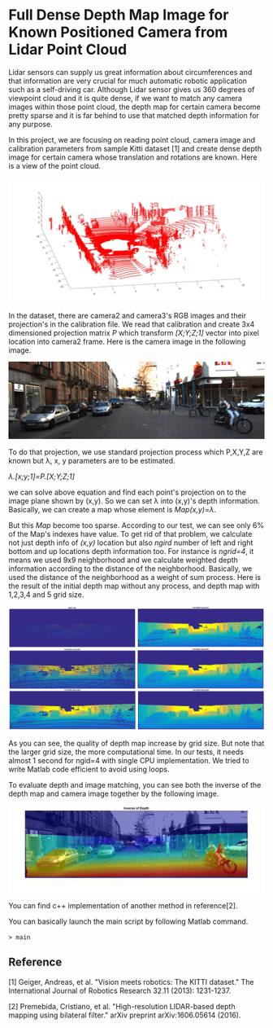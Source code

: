 # Full Dense Depth Map Image for Known Positioned Camera from Lidar Point Cloud

Lidar sensors can supply us great information about circumferences and that information are very crucial for much automatic robotic application such as a self-driving car. Although Lidar sensor gives us 360 degrees of viewpoint cloud and it is quite dense, if we want to match any camera images within those point cloud, the depth map for certain camera become pretty sparse and it is far behind to use that matched depth information for any purpose.

In this project, we are focusing on reading point cloud, camera image and calibration parameters from sample Kitti dataset [1] and create dense depth image for certain camera whose translation and rotations are known. Here is a view of the point cloud.

![Sample image](Output/pointcloud.jpg?raw=true "Title")

In the dataset, there are camera2 and camera3's RGB images and their projection's in the calibration file. We read that calibration and create 3x4 dimensioned projection matrix *P* which transform *[X;Y;Z;1]* vector into pixel location into camera2 frame. Here is the camera image in the following image.

![Sample image](data/image_2/0000000001.png?raw=true "Title")

To do that projection, we use standard projection process which P,X,Y,Z are known but λ, x, y parameters are to be estimated.

*λ.[x;y;1]=P.[X;Y;Z;1]*

we can solve above equation and find each point's projection on to the image plane shown by (x,y). So we can set λ into (x,y)'s depth information. Basically, we can create a map whose element is *Map(x,y)=λ*.

But this *Map* become too sparse. According to our test, we can see only 6% of the Map's indexes have value. To get rid of that problem, we calculate not just depth info of *(x,y)* location but also *ngird* number of left and right bottom and up locations depth information too. For instance is *ngrid=4*, it means we used 9x9 neighborhood and we calculate weighted depth information according to the distance of the neighborhood. Basically, we used the distance of the neighborhood as a weight of sum process. Here is the result of the initial depth map without any process, and depth map with 1,2,3,4 and 5 grid size.

![Sample image](Output/depthimages.jpg?raw=true "Title")

As you can see, the quality of depth map increase by grid size. But note that the larger grid size, the more computational time. In our tests, it needs almost 1 second for ngid=4 with single CPU implementation. We tried to write Matlab code efficient to avoid using loops.

To evaluate depth and image matching, you can see both the inverse of the depth map and camera image together by the following image.

![Sample image](Output/inversedepth.jpg?raw=true "Title")

You can find c++ implementation of another method in reference[2].

You can basically launch the main script by following Matlab command.
```
> main
```

## Reference
[1] Geiger, Andreas, et al. "Vision meets robotics: The KITTI dataset." The International Journal of Robotics Research 32.11 (2013): 1231-1237.

[2] Premebida, Cristiano, et al. "High-resolution LIDAR-based depth mapping using bilateral filter." arXiv preprint arXiv:1606.05614 (2016).
